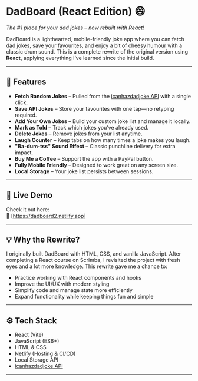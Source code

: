 # DadBoard (React Edition) 😄

_The #1 place for your dad jokes – now rebuilt with React!_

DadBoard is a lighthearted, mobile-friendly joke app where you can fetch dad jokes, save your favourites, and enjoy a bit of cheesy humour with a classic drum sound. This is a complete rewrite of the original version using **React**, applying everything I’ve learned since the initial build.

---

## 🎯 Features

- **Fetch Random Jokes** – Pulled from the [icanhazdadjoke API](https://icanhazdadjoke.com/) with a single click.
- **Save API Jokes** – Store your favourites with one tap—no retyping required.
- **Add Your Own Jokes** – Build your custom joke list and manage it locally.
- **Mark as Told** – Track which jokes you’ve already used.
- **Delete Jokes** – Remove jokes from your list anytime.
- **Laugh Counter** – Keep tabs on how many times a joke makes you laugh.
- **"Ba-dum-tss" Sound Effect** – Classic punchline delivery for extra impact.
- **Buy Me a Coffee** – Support the app with a PayPal button.
- **Fully Mobile Friendly** – Designed to work great on any screen size.
- **Local Storage** – Your joke list persists between sessions.

---

## 🚀 Live Demo

Check it out here:  
🔗 [https://dadboard2.netlify.app]

---

## 💡 Why the Rewrite?

I originally built DadBoard with HTML, CSS, and vanilla JavaScript. After completing a React course on Scrimba, I revisited the project with fresh eyes and a lot more knowledge. This rewrite gave me a chance to:

- Practice working with React components and hooks
- Improve the UI/UX with modern styling
- Simplify code and manage state more efficiently
- Expand functionality while keeping things fun and simple

---

## ⚙️ Tech Stack

- React (Vite)
- JavaScript (ES6+)
- HTML & CSS
- Netlify (Hosting & CI/CD)
- Local Storage API
- [icanhazdadjoke API](https://icanhazdadjoke.com/)

---